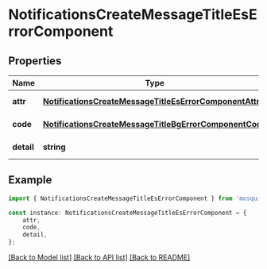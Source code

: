 # NotificationsCreateMessageTitleEsErrorComponent


## Properties

Name | Type | Description | Notes
------------ | ------------- | ------------- | -------------
**attr** | [**NotificationsCreateMessageTitleEsErrorComponentAttr**](NotificationsCreateMessageTitleEsErrorComponentAttr.md) |  | [default to undefined]
**code** | [**NotificationsCreateMessageTitleBgErrorComponentCode**](NotificationsCreateMessageTitleBgErrorComponentCode.md) |  | [default to undefined]
**detail** | **string** |  | [default to undefined]

## Example

```typescript
import { NotificationsCreateMessageTitleEsErrorComponent } from 'mosquito-alert';

const instance: NotificationsCreateMessageTitleEsErrorComponent = {
    attr,
    code,
    detail,
};
```

[[Back to Model list]](../README.md#documentation-for-models) [[Back to API list]](../README.md#documentation-for-api-endpoints) [[Back to README]](../README.md)
